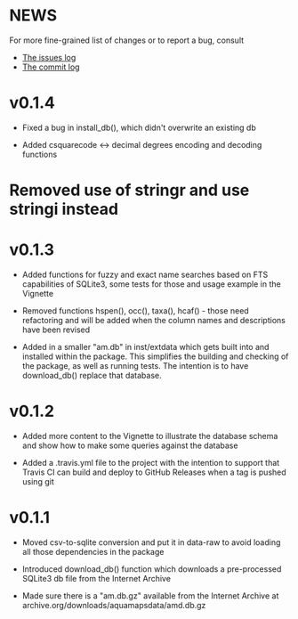 NEWS
====

For more fine-grained list of changes or to report a bug, consult 

* [The issues log](https://github.com/raquamaps/aquamapsdata/issues)
* [The commit log](https://github.com/raquamaps/aquamapsdata/commits/master)

# v0.1.4

* Fixed a bug in install_db(), which didn't overwrite an existing db

* Added csquarecode <-> decimal degrees encoding and decoding functions

# Removed use of stringr and use stringi instead

# v0.1.3

* Added functions for fuzzy and exact name searches based on FTS capabilities of SQLite3, some tests for those and usage example in the Vignette

* Removed functions hspen(), occ(), taxa(), hcaf() - those need refactoring and will be added when the column names and descriptions have been revised

* Added in a smaller "am.db" in inst/extdata which gets built into and installed within the package. This simplifies the building and checking of the package, as well as running tests. The intention is to have download_db() replace that database.

# v0.1.2

* Added more content to the Vignette to illustrate the database schema and show how to make some queries against the database

* Added a .travis.yml file to the project with the intention to support that Travis CI can build and deploy to GitHub Releases when a tag is pushed using git

# v0.1.1

* Moved csv-to-sqlite conversion and put it in data-raw to avoid loading all those dependencies in the package

* Introduced download_db() function which downloads a pre-processed SQLite3 db file from the Internet Archive

* Made sure there is a "am.db.gz" available from the Internet Archive at archive.org/downloads/aquamapsdata/amd.db.gz






